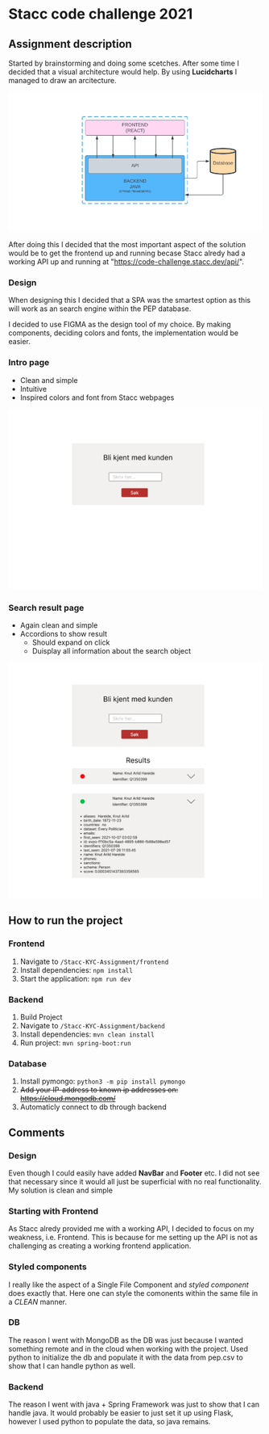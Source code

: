 
# Stacc code challenge 2021

## Assignment description

Started by brainstorming and doing some scetches. After some time I decided that a visual architecture would help. By using **Lucidcharts** I managed to draw an arcitecture.

![Arcitecture](assets/Arcitecture.png)

After doing this I decided that the most important aspect of the solution would be to get the frontend up and running becase Stacc alredy had a working API up and running at "https://code-challenge.stacc.dev/api/". 

### Design
When designing this I decided that a SPA was the smartest option as this will work as an search engine within the PEP database.

I decided to use FIGMA as the design tool of my choice. By making components, deciding colors and fonts, the implementation would be easier.

### Intro page
- Clean and simple
- Intuitive
- Inspired colors and font from Stacc webpages

![Arcitecture](assets/FrontPage.png)

### Search result page
- Again clean and simple 
- Accordions to show result
  - Should expand on click
  - Duisplay all information about the search object

![Arcitecture](assets/ResultPage.png)


## How to run the project

### Frontend
1. Navigate to `/Stacc-KYC-Assignment/frontend`
2. Install dependencies: `npm install`
3. Start the application: `npm run dev`

### Backend
1. Build Project 
2. Navigate to `/Stacc-KYC-Assignment/backend`
  1. Install dependencies: `mvn clean install`
  2. Run project: `mvn spring-boot:run`

### Database
1. Install pymongo: `python3 -m pip install pymongo`
2. ~~Add your IP-address to known ip addresses on: https://cloud.mongodb.com/~~
3. Automaticly connect to db through backend


## Comments

### Design
Even though I could easily have added __NavBar__ and __Footer__ etc. I did not see that necessary since it would all just be superficial with no real functionality. My solution is clean and simple

### Starting with Frontend
As Stacc alredy provided me with a working API, I decided to focus on my weakness, i.e. Frontend. This is because for me setting up the API is not as challenging as creating a working frontend application.

### Styled components
I really like the aspect of a Single File Component and _styled component_ does exactly that. Here one can style the comonents within the same file in a _CLEAN_ manner. 

### DB
The reason I went with MongoDB as the DB was just because I wanted something remote and in the cloud when working with the project. Used python to initialize the db and populate it with the data from pep.csv to show that I can handle python as well.

### Backend
The reason I went with java + Spring Framework was just to show that I can handle java. It would probably be easier to just set it up using Flask, however I used python to populate the data, so java remains.
